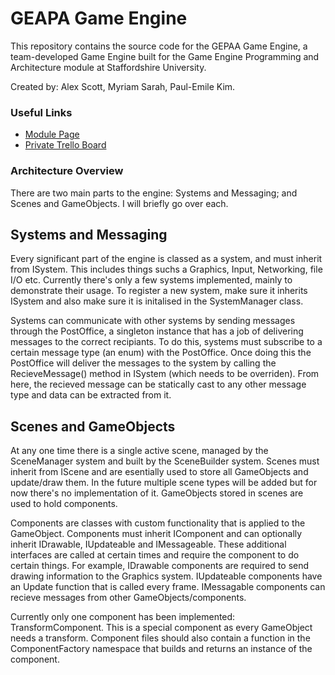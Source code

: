 # GEAPA Game Engine #

This repository contains the source code for the GEPAA Game Engine, a team-developed Game Engine built for the Game Engine Programming and Architecture
module at Staffordshire University. 

Created by: Alex Scott, Myriam Sarah, Paul-Emile Kim.

### Useful Links ###

* [Module Page](http://www.staffs.ac.uk/current/student/modules/showmodule.php?code=COSE70635)
* [Private Trello Board](https://trello.com/b/jZPgM3R2/gepaa-group-1)

### Architecture Overview ###
There are two main parts to the engine: Systems and Messaging; and Scenes and GameObjects. I will briefly go over each.

## Systems and Messaging ##
Every significant part of the engine is classed as a system, and must inherit from ISystem. This includes things suchs a Graphics, Input, Networking,
file I/O etc. Currently there's only a few systems implemented, mainly to demonstrate their usage. To register a new system, make sure it inherits ISystem
and also make sure it is initalised in the SystemManager class. 

Systems can communicate with other systems by sending messages through the PostOffice, a singleton instance that has a job of delivering messages to
the correct recipiants. To do this, systems must subscribe to a certain message type (an enum) with the PostOffice. Once doing this the PostOffice
will deliver the messages to the system by calling the RecieveMessage() method in ISystem (which needs to be overriden). From here, the recieved
message can be statically cast to any other message type and data can be extracted from it.

## Scenes and GameObjects ##
At any one time there is a single active scene, managed by the SceneManager system and built by the SceneBuilder system. Scenes must inherit from IScene
and are esentially used to store all GameObjects and update/draw them. In the future multiple scene types will be added but for now there's no implementation
of it. GameObjects stored in scenes are used to hold components. 

Components are classes with custom functionality that is applied to the GameObject. Components must inherit IComponent and can optionally inherit 
IDrawable, IUpdateable and IMessageable. These additional interfaces are called at certain times and require the component to do certain things. 
For example, IDrawable components are required to send drawing information to the Graphics system. IUpdateable components have an Update function 
that is called every frame. IMessagable components can recieve messages from other GameObjects/components. 

Currently only one component has been implemented: TransformComponent. This is a special component as every GameObject needs a transform. Component files
should also contain a function in the ComponentFactory namespace that builds and returns an instance of the component.